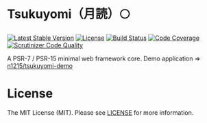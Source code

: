 # Tsukuyomi（月読）🌕

[![Latest Stable Version](https://poser.pugx.org/n1215/tsukuyomi/v/stable)](https://packagist.org/packages/n1215/tsukuyomi)
[![License](https://poser.pugx.org/n1215/tsukuyomi/license)](https://packagist.org/packages/n1215/tsukuyomi)
[![Build Status](https://scrutinizer-ci.com/g/n1215/tsukuyomi/badges/build.png?b=master)](https://scrutinizer-ci.com/g/n1215/tsukuyomi/build-status/master)
[![Code Coverage](https://scrutinizer-ci.com/g/n1215/tsukuyomi/badges/coverage.png?b=master)](https://scrutinizer-ci.com/g/n1215/tsukuyomi/?branch=master)
[![Scrutinizer Code Quality](https://scrutinizer-ci.com/g/n1215/tsukuyomi/badges/quality-score.png?b=master)](https://scrutinizer-ci.com/g/n1215/tsukuyomi/?branch=master)

A PSR-7 / PSR-15 minimal web framework core. Demo application => [n1215/tsukuyomi-demo](https://github.com/n1215/tsukuyomi-demo)

# License
The MIT License (MIT). Please see [LICENSE](LICENSE) for more information.
